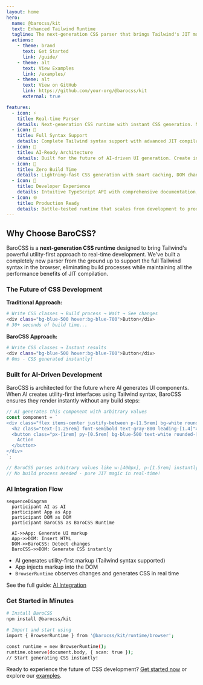 ```yaml
---
layout: home
hero:
  name: @barocss/kit
  text: Enhanced Tailwind Runtime
  tagline: The next-generation CSS parser that brings Tailwind's JIT mode to real-time development
  actions:
    - theme: brand
      text: Get Started
      link: /guide/
    - theme: alt
      text: View Examples
      link: /examples/
    - theme: alt
      text: View on GitHub
      link: https://github.com/your-org/@barocss/kit
      external: true

features:
  - icon: ⚡
    title: Real-time Parser
    details: Next-generation CSS runtime with instant CSS generation. No build process, no waiting, pure development speed.
  - icon: 🎯
    title: Full Syntax Support
    details: Complete Tailwind syntax support with advanced JIT compilation, intelligent caching, and incremental parsing.
  - icon: 🤖
    title: AI-Ready Architecture
    details: Built for the future of AI-driven UI generation. Create interfaces instantly without build steps.
  - icon: 🚀
    title: Zero Build Time
    details: Lightning-fast CSS generation with smart caching, DOM change detection, and minimal runtime overhead.
  - icon: 🔧
    title: Developer Experience
    details: Intuitive TypeScript API with comprehensive documentation, examples, and full IDE support.
  - icon: 🌐
    title: Production Ready
    details: Battle-tested runtime that scales from development to production with consistent performance.
---
```


## Why Choose BaroCSS?

BaroCSS is a **next-generation CSS runtime** designed to bring Tailwind's powerful utility-first approach to real-time development. We've built a completely new parser from the ground up to support the full Tailwind syntax in the browser, eliminating build processes while maintaining all the performance benefits of JIT compilation.

### The Future of CSS Development

**Traditional Approach:**
```bash
# Write CSS classes → Build process → Wait → See changes
<div class="bg-blue-500 hover:bg-blue-700">Button</div>
# 30+ seconds of build time...
```

**BaroCSS Approach:**
```bash
# Write CSS classes → Instant results
<div class="bg-blue-500 hover:bg-blue-700">Button</div>
# 0ms - CSS generated instantly!
```

### Built for AI-Driven Development

BaroCSS is architected for the future where AI generates UI components. When AI creates utility-first interfaces using Tailwind syntax, BaroCSS ensures they render instantly without any build steps:

```typescript
// AI generates this component with arbitrary values
const component = `
<div class="flex items-center justify-between p-[1.5rem] bg-white rounded-[0.75rem] shadow-[0_4px_6px_-1px_rgba(0,0,0,0.1)] w-[400px] h-[120px]">
  <h2 class="text-[1.25rem] font-semibold text-gray-800 leading-[1.4]">AI Generated Card</h2>
  <button class="px-[1rem] py-[0.5rem] bg-blue-500 text-white rounded-[0.375rem] hover:bg-blue-600 transition-colors duration-[200ms] w-[120px]">
    Action
  </button>
</div>
`;

// BaroCSS parses arbitrary values like w-[400px], p-[1.5rem] instantly!
// No build process needed - pure JIT magic in real-time!
```

### AI Integration Flow

```mermaid
sequenceDiagram
  participant AI as AI
  participant App as App
  participant DOM as DOM
  participant BaroCSS as BaroCSS Runtime

  AI->>App: Generate UI markup
  App->>DOM: Insert HTML
  DOM->>BaroCSS: Detect changes
  BaroCSS->>DOM: Generate CSS instantly
```

- AI generates utility-first markup (Tailwind syntax supported)
- App injects markup into the DOM
- `BrowserRuntime` observes changes and generates CSS in real time

See the full guide: [AI Integration](/guide/ai-integration)

### Get Started in Minutes

```bash
# Install BaroCSS
npm install @barocss/kit

# Import and start using
import { BrowserRuntime } from '@barocss/kit/runtime/browser';

const runtime = new BrowserRuntime();
runtime.observe(document.body, { scan: true });
// Start generating CSS instantly!
```

Ready to experience the future of CSS development? [Get started now](/guide/) or explore our [examples](/examples/).
